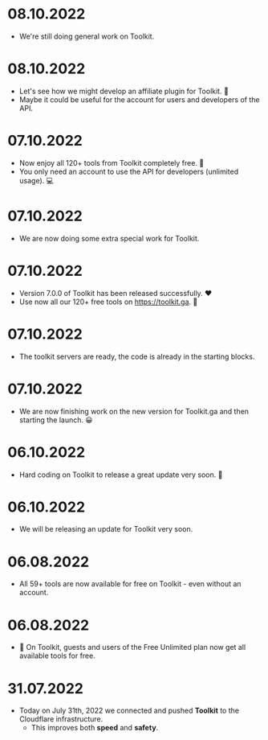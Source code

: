 # 08.10.2022
  - We're still doing general work on Toolkit.

# 08.10.2022
  - Let's see how we might develop an affiliate plugin for Toolkit. 🤑
  - Maybe it could be useful for the account for users and developers of the API.

# 07.10.2022
  - Now enjoy all 120+ tools from Toolkit completely free. 🚀
  - You only need an account to use the API for developers (unlimited usage). 💻

# 07.10.2022
  - We are now doing some extra special work for Toolkit.

# 07.10.2022
  - Version 7.0.0 of Toolkit has been released successfully. ❤️
  - Use now all our 120+ free tools on https://toolkit.ga. 🚀

# 07.10.2022
  - The toolkit servers are ready, the code is already in the starting blocks.

# 07.10.2022
  - We are now finishing work on the new version for Toolkit.ga and then starting the launch. 😀

# 06.10.2022
  - Hard coding on Toolkit to release a great update very soon. 🚀

# 06.10.2022
  - We will be releasing an update for Toolkit very soon.

# 06.08.2022
  - All 59+ tools are now available for free on Toolkit - even without an account.

# 06.08.2022
  - 🥳 On Toolkit, guests and users of the Free Unlimited plan now get all available tools for free.

# 31.07.2022
  - Today on July 31th, 2022 we connected and pushed **Toolkit** to the Cloudflare infrastructure.
     - This improves both **speed** and **safety**.
